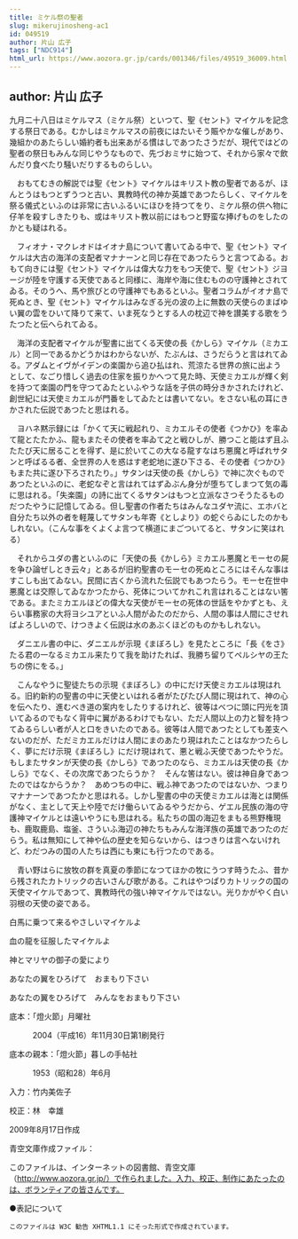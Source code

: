 ```yaml
---
title: ミケル祭の聖者
slug: mikerujinosheng-ac1
id: 049519
author: 片山 広子
tags: ["NDC914"]
html_url: https://www.aozora.gr.jp/cards/001346/files/49519_36009.html
---
```


## author: 片山 広子

九月二十八日はミケルマス（ミケル祭）といつて、聖《セント》マイケルを記念する祭日である。むかしはミケルマスの前夜にはたいそう賑やかな催しがあり、幾組かのあたらしい婚約者も出来あがる慣はしであつたさうだが、現代ではどの聖者の祭日もみんな同じやうなもので、先づおミサに始つて、それから家々で飲んだり食べたり騒いだりするものらしい。

　おもてむきの解説では聖《セント》マイケルはキリスト教の聖者であるが、ほんとうはもつとずうつと古い、異教時代の神か英雄であつたらしく、マイケルを祭る儀式といふのは非常に古いふるいにほひを持つてをり、ミケル祭の供へ物に仔羊を殺すしきたりも、或はキリスト教以前にはもつと野蛮な捧げものをしたのかとも疑はれる。

　フィオナ・マクレオドはイオナ島について書いてゐる中で、聖《セント》マイケルは大古の海洋の支配者マナナーンと同じ存在であつたらうと言つてゐる。おもて向きには聖《セント》マイケルは偉大な力をもつ天使で、聖《セント》ジヨージが陸を守護する天使であると同様に、海岸や海に住むものの守護神とされてゐる。そのうへ、馬や旅びとの守護神でもあるといふ。聖者コラムがイオナ島で死ぬとき、聖《セント》マイケルはみなぎる光の波の上に無数の天使らのまばゆい翼の雲をひいて降りて来て、いま死なうとする人の枕辺で神を讃美する歌をうたつたと伝へられてゐる。

　海洋の支配者マイケルが聖書に出てくる天使の長《かしら》マイケル（ミカエル）と同一であるかどうかはわからないが、たぶんは、さうだらうと言はれてゐる。アダムとイヴがイデンの楽園から追ひ払はれ、荒涼たる世界の旅に出ようとして、なごり惜しく過去の住家を振りかへつて見た時、天使ミカエルが輝く剣を持つて楽園の門を守つてゐたといふやうな話を子供の時分きかされたけれど、創世紀には天使ミカエルが門番をしてゐたとは書いてない。をさない私の耳にきかされた伝説であつたと思はれる。

　ヨハネ黙示録には「かくて天に戦起れり、ミカエルその使者《つかひ》を率ゐて龍とたたかふ、龍もまたその使者を率ゐて之と戦ひしが、勝つこと能はず且ふたたび天に居ることを得ず、是に於いてこの大なる龍すなはち悪魔と呼ばれサタンと呼ばるる者、全世界の人を惑はす老蛇地に遂ひ下さる、その使者《つかひ》もまた共に遂ひ下ろされたり。」サタンは天使の長《かしら》で神に次ぐものであつたといふのに、老蛇なぞと言はれてはずゐぶん身分が堕ちてしまつて気の毒に思はれる。「失楽園」の詩に出てくるサタンはもつと立派なさつそうたるものだつたやうに記憶してゐる。但し聖書の作者たちはみんなユダヤ流に、エホバと自分たち以外の者を軽蔑してサタンも年寄《としより》の蛇ぐらゐにしたのかもしれない。（こんな事をくよくよ言つて横道にまごついてると、サタンに笑はれる）

　それからユダの書といふのに「天使の長《かしら》ミカエル悪魔とモーセの屍を争ひ論ぜしとき云々」とあるが旧約聖書のモーセの死ぬところにはそんな事はすこしも出てゐない。民間に古くから流れた伝説でもあつたらう。モーセ在世中悪魔とは交際してゐなかつたから、死体についてかれこれ言はれることはない筈である。またミカエルほどの偉大な天使がモーセの死体の世話をやかずとも、えらい事務家の大将ヨシユアといふ人間がゐたのだから、人間の事は人間にさせればよろしいので、けつきよく伝説は水のあぶくほどのものかもしれない。

　ダニエル書の中に、ダニエルが示現《まぼろし》を見たところに「長《をさ》たる君の一なるミカエル来たりて我を助けたれば、我勝ち留りてペルシヤの王たちの傍にをる。」

　こんなやうに聖徒たちの示現《まぼろし》の中にだけ天使ミカエルは現はれる。旧約新約の聖書の中に天使といはれる者がたびたび人間に現はれて、神の心を伝へたり、進むべき道の案内をしたりするけれど、彼等はべつに頭に円光を頂いてゐるのでもなく背中に翼があるわけでもない、ただ人間以上の力と智を持つてゐるらしい者が人と口をきいたのである。彼等は人間であつたとしても差支へないのだが、ただミカエルだけは人間にまのあたり現はれたことはなかつたらしく、夢にだけ示現《まぼろし》にだけ現はれて、悪と戦ふ天使であつたやうだ。もしまたサタンが天使の長《かしら》であつたのなら、ミカエルは天使の長《かしら》でなく、その次席であつたらうか？　そんな筈はない。彼は神自身であつたのではなからうか？　あめつちの中に、戦ふ神であつたのではないか、つまりマナナーンであつたかと思はれる。しかし聖書の中の天使ミカエルは海とは関係がなく、主として天上や陸でだけ働らいてゐるやうだから、ゲエル民族の海の守護神マイケルとは遠いやうにも思はれる。私たちの国の海辺をまもる熊野権現も、鹿取鹿島、塩釜、さういふ海辺の神たちもみんな海洋族の英雄であつたのだらう。私は無知にして神や仏の歴史を知らないから、はつきりは言へないけれど、わだつみの国の人たちは西にも東にも行つたのである。



　青い野はらに放牧の群を真夏の季節になつてほかの牧にうつす時うたふ、昔から残されたカトリックの古いさんび歌がある。これはやつぱりカトリックの国の天使マイケルであつて、異教時代の強い神マイケルではない。光りかがやく白い羽根の天使の姿である。


白馬に乗つて来るやさしいマイケルよ

血の龍を征服したマイケルよ

神とマリヤの御子の愛により

あなたの翼をひろげて　おまもり下さい

あなたの翼をひろげて　みんなをおまもり下さい















底本：「燈火節」月曜社


　　　2004（平成16）年11月30日第1刷発行

底本の親本：「燈火節」暮しの手帖社

　　　1953（昭和28）年6月

入力：竹内美佐子

校正：林　幸雄

2009年8月17日作成

青空文庫作成ファイル：

このファイルは、インターネットの図書館、青空文庫（http://www.aozora.gr.jp/）で作られました。入力、校正、制作にあたったのは、ボランティアの皆さんです。











●表記について


	このファイルは W3C 勧告 XHTML1.1 にそった形式で作成されています。